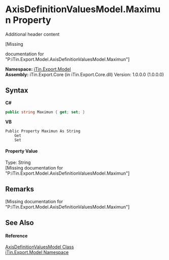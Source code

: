 # AxisDefinitionValuesModel.Maximun Property 
Additional header content 

\[Missing <summary> documentation for "P:iTin.Export.Model.AxisDefinitionValuesModel.Maximun"\]

**Namespace:**&nbsp;<a href="ef57ffcc-e95e-b212-5a46-9aa6f5a3511f">iTin.Export.Model</a><br />**Assembly:**&nbsp;iTin.Export.Core (in iTin.Export.Core.dll) Version: 1.0.0.0 (1.0.0.0)

## Syntax

**C#**<br />
``` C#
public string Maximun { get; set; }
```

**VB**<br />
``` VB
Public Property Maximun As String
	Get
	Set
```


#### Property Value
Type: String<br />\[Missing <value> documentation for "P:iTin.Export.Model.AxisDefinitionValuesModel.Maximun"\]

## Remarks
\[Missing <remarks> documentation for "P:iTin.Export.Model.AxisDefinitionValuesModel.Maximun"\]

## See Also


#### Reference
<a href="f8b33ddd-13dd-da9b-b196-daae8daad451">AxisDefinitionValuesModel Class</a><br /><a href="ef57ffcc-e95e-b212-5a46-9aa6f5a3511f">iTin.Export.Model Namespace</a><br />